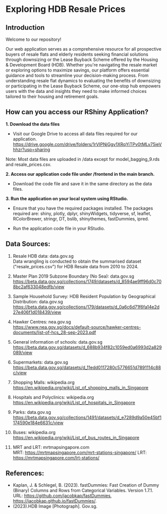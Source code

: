 # Exploring HDB Resale Prices 

## Introduction
Welcome to our repository!

Our web application serves as a comprehensive resource for all prospective buyers of resale flats and elderly residents seeking financial solutions through downsizing or the Lease Buyback Scheme offered by the Housing & Development Board (HDB). Whether you're navigating the resale market or exploring options to maximize savings, our platform offers essential guidance and tools to streamline your decision-making process. From understanding resale flat dynamics to evaluating the benefits of downsizing or participating in the Lease Buyback Scheme, our one-stop hub empowers users with the data and insights they need to make informed choices tailored to their housing and retirement goals.

## How can you access our RShiny Application?
**1. Download the data files**
* Visit our Google Drive to access all data files required for our application.
https://drive.google.com/drive/folders/1rVIPNjGgv1XRqYiTPv0tMLv75ieVhhzr?usp=sharing

Note: Most data files are uploaded in /data except for model_bagging_9.rds and resale_prices.csv.

**2. Access our application code file under /frontend in the main branch.**
* Download the code file and save it in the same directory as the data files.

**3. Run the application on your local system using RStudio.**
* Ensure that you have the required packages installed.
The packages required are: shiny, plotly, dplyr, shinyWidgets, tidyverse, sf, leaflet, RColorBrewer, stringr, DT, bslib, shinythemes, fastDummies, ipred.

* Run the application code file in your RStudio. 


## Data Sources:
1. Resale HDB data: data.gov.sg <br>
Data wrangling is conducted to obtain the summarised dataset ("resale_prices.csv") for HDB Resale data from 2010 to 2024.

2. Master Plan 2019 Subzone Boundary (No Sea): data.gov.sg <br>
https://beta.data.gov.sg/collections/1749/datasets/d_8594ae9ff96d0c708bc2af633048edfb/view

3. Sample Household Survey: HDB Resident Population by Geographical Distribution: data.gov.sg <br>
https://beta.data.gov.sg/collections/179/datasets/d_0a6c6d71f6fa14e2d27e406f1d018439/view

4. Hawker Centres: nea.gov.sg <br>
https://www.nea.gov.sg/docs/default-source/hawker-centres-documents/list-of-hcs_28-sep-2023.pdf

5. General information of schools: data.gov.sg <br> 
https://beta.data.gov.sg/datasets/d_688b934f82c1059ed0a6993d2a829089/view 

6. Supermarkets: data.gov.sg <br> 
https://beta.data.gov.sg/datasets/d_11edd0117280c5776651d7891114c88c/view

7. Shopping Malls: wikipedia.org <br> 
https://en.wikipedia.org/wiki/List_of_shopping_malls_in_Singapore

8. Hospitals and Polyclinics: wikipedia.org <br> 
https://en.wikipedia.org/wiki/List_of_hospitals_in_Singapore 

9. Parks: data.gov.sg <br> 
https://beta.data.gov.sg/collections/1491/datasets/d_e7289d9a50e45bf1174590e184e6631c/view 

10. Buses: wikipedia.org <br> 
https://en.wikipedia.org/wiki/List_of_bus_routes_in_Singapore

11. MRT and LRT: mrtmapsingapore.com <br> 
MRT: https://mrtmapsingapore.com/mrt-stations-singapore/ 
LRT:  https://mrtmapsingapore.com/lrt-stations/ 


## References: 
* Kaplan, J. & Schlegel, B. (2023). fastDummies: Fast Creation of Dummy (Binary) Columns and Rows from Categorical Variables. Version 1.7.1. URL: https://github.com/jacobkap/fastDummies, https://jacobkap.github.io/fastDummies/.
* (2023).HDB Image [Photograph]. Gov.sg. 

